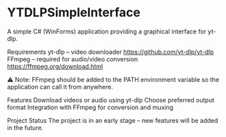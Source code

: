 # YTDLPSimpleInterface
A simple C# (WinForms) application providing a graphical interface for yt-dlp.

Requirements
yt-dlp – video downloader https://github.com/yt-dlp/yt-dlp
FFmpeg – required for audio/video conversion https://ffmpeg.org/download.html

⚠️ Note: FFmpeg should be added to the PATH environment variable so the application can call it from anywhere.

Features
Download videos or audio using yt-dlp
Choose preferred output format
Integration with FFmpeg for conversion and muxing

Project Status
The project is in an early stage – new features will be added in the future.
